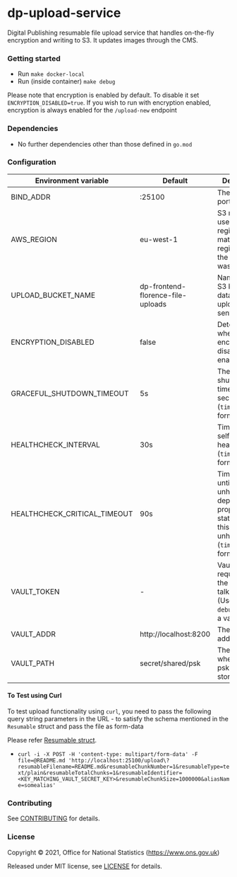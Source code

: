 dp-upload-service
================

Digital Publishing resumable file upload service that handles on-the-fly encryption and writing to S3. It updates images through the CMS.

### Getting started

* Run `make docker-local`
* Run (inside container) `make debug`

Please note that encryption is enabled by default. To disable it set `ENCRYPTION_DISABLED=true`. If you wish to run with encryption enabled, 
encryption is always enabled for the `/upload-new` endpoint

### Dependencies

* No further dependencies other than those defined in `go.mod`

### Configuration

| Environment variable         | Default                           | Description
| ---------------------------- | ---------                         | -----------
| BIND_ADDR                    | :25100                            | The host and port to bind to
| AWS_REGION                   | eu-west-1                         | S3 region to use. This region has to match the region where the bucket was created
| UPLOAD_BUCKET_NAME           | dp-frontend-florence-file-uploads | Name of the S3 bucket that dataset uploads are sent to 
| ENCRYPTION_DISABLED          | false                             | Determines whether encryption is disabled or enabled    
| GRACEFUL_SHUTDOWN_TIMEOUT    | 5s                                | The graceful shutdown timeout in seconds (`time.Duration` format)
| HEALTHCHECK_INTERVAL         | 30s                               | Time between self-healthchecks (`time.Duration` format)
| HEALTHCHECK_CRITICAL_TIMEOUT | 90s                               | Time to wait until an unhealthy dependent propagates its state to make this app unhealthy (`time.Duration` format)
| VAULT_TOKEN                  | -                                 | Vault token required for the client to talk to vault. (Use `make debug` to create a vault token)
| VAULT_ADDR                   | http://localhost:8200             | The vault address
| VAULT_PATH                   | secret/shared/psk                 | The path where the psks will be stored in vault

#### To Test using Curl

To test upload functionality using `curl`, you need to pass the following query string parameters in the URL -  to satisfy the schema mentioned in the `Resumable` struct and pass the file as form-data

Please refer [Resumable struct](upload/upload.go).

* `curl -i -X POST -H 'content-type: multipart/form-data' -F file=@README.md 'http://localhost:25100/upload\?resumableFilename=README.md&resumableChunkNumber=1&resumableType=text/plain&resumableTotalChunks=1&resumableIdentifier=<KEY_MATCHING_VAULT_SECRET_KEY>&resumableChunkSize=1000000&aliasName=somealias'`

### Contributing

See [CONTRIBUTING](CONTRIBUTING.md) for details.

### License

Copyright © 2021, Office for National Statistics (https://www.ons.gov.uk)

Released under MIT license, see [LICENSE](LICENSE.md) for details.

